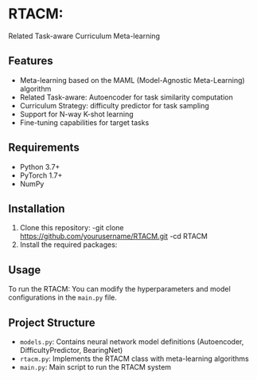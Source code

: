 # RTACM: 
Related Task-aware Curriculum Meta-learning

## Features

- Meta-learning based on the MAML (Model-Agnostic Meta-Learning) algorithm
- Related Task-aware: Autoencoder for task similarity computation
- Curriculum Strategy: difficulty predictor for task sampling
- Support for N-way K-shot learning
- Fine-tuning capabilities for target tasks

## Requirements

- Python 3.7+
- PyTorch 1.7+
- NumPy

## Installation

1. Clone this repository:
  -git clone https://github.com/yourusername/RTACM.git
  -cd RTACM
2. Install the required packages:

## Usage
To run the RTACM:
You can modify the hyperparameters and model configurations in the `main.py` file.

## Project Structure

- `models.py`: Contains neural network model definitions (Autoencoder, DifficultyPredictor, BearingNet)
- `rtacm.py`: Implements the RTACM class with meta-learning algorithms
- `main.py`: Main script to run the RTACM system
  
